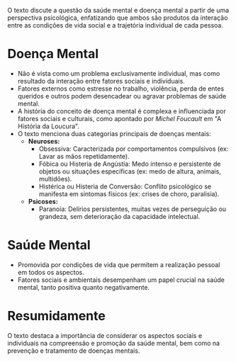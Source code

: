 O texto discute a questão da saúde mental e doença mental a partir de uma perspectiva psicológica, enfatizando que ambos são produtos da interação entre as condições de vida social e a trajetória individual de cada pessoa.
# Doença Mental
- Não é vista como um problema exclusivamente individual, mas como resultado da interação entre fatores sociais e individuais.
- Fatores externos como estresse no trabalho, violência, perda de entes queridos e outros podem desencadear ou agravar problemas de saúde mental.
- A história do conceito de doença mental é complexa e influenciada por fatores sociais e culturais, como apontado por *Michel Foucault* em "A História da Loucura".
- O texto menciona duas categorias principais de doenças mentais:
	- **Neuroses:**
		- Obsessiva: Caracterizada por comportamentos compulsivos (ex: Lavar as mãos repetidamente).
		- Fóbica ou Histeria de Angústia: Medo intenso e persistente de objetos ou situações específicas (ex: medo de altura, animais, multidões).
		- Histérica ou Histeria de Conversão: Conflito psicológico se manifesta em sintomas físicos (ex: crises de choro, paralisia).
	- **Psicoses:**
		- Paranoia: Delírios persistentes, muitas vezes de perseguição ou grandeza, sem deterioração da capacidade intelectual.
# Saúde Mental
- Promovida por condições de vida que permitem a realização pessoal em todos os aspectos.
- Fatores sociais e ambientais desempenham um papel crucial na saúde mental, tanto positiva quanto negativamente.
# Resumidamente
O texto destaca a importância de considerar os aspectos sociais e individuais na compreensão e promoção da saúde mental, bem como na prevenção e tratamento de doenças mentais.